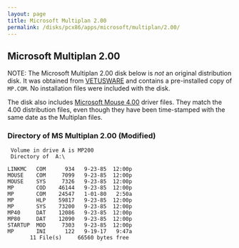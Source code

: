 ```yaml
---
layout: page
title: Microsoft Multiplan 2.00
permalink: /disks/pcx86/apps/microsoft/multiplan/2.00/
---
```


Microsoft Multiplan 2.00
------------------------

NOTE: The Microsoft Multiplan 2.00 disk below is *not* an original distribution disk.  It was obtained from
[VETUSWARE](https://vetusware.com/download/Multiplan%202%20FR/?id=3417) and contains a pre-installed copy of
`MP.COM`.  No installation files were included with the disk.

The disk also includes [Microsoft Mouse 4.00](/disks/pcx86/tools/microsoft/mouse/4.00/) driver files.  They match
the 4.00 distribution files, even though they have been time-stamped with the same date as the Multiplan files.

### Directory of MS Multiplan 2.00 (Modified)

	 Volume in drive A is MP200      
	 Directory of  A:\

	LINKMC   COM      934   9-23-85  12:00p
	MOUSE    COM     7099   9-23-85  12:00p
	MOUSE    SYS     7326   9-23-85  12:00p
	MP       COD    46144   9-23-85  12:00p
	MP       COM    24547   1-01-80   2:50a
	MP       HLP    59817   9-23-85  12:00p
	MP       SYS    73200   9-23-85  12:00p
	MP40     DAT    12086   9-23-85  12:00p
	MP80     DAT    12090   9-23-85  12:00p
	STARTUP  MOD     7303   9-23-85  12:00p
	MP       INI      122   9-19-17   9:47a
	       11 File(s)     66560 bytes free
